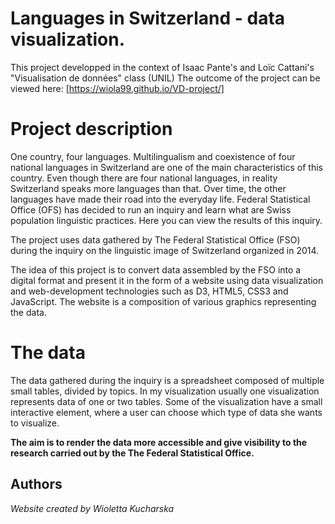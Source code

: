 # Languages in Switzerland - data visualization. 
 

This project developped in the context of Isaac Pante's and Loïc Cattani's "Visualisation de données" class (UNIL)
The outcome of the project can be viewed here: [https://wiola99.github.io/VD-project/]

# Project description

One country, four languages. Multilingualism and coexistence of four national languages in Switzerland are one of the main characteristics of this country. Even though there are four national languages, in reality Switzerland speaks more languages than that. Over time, the other languages have made their road into the everyday life. Federal Statistical Office (OFS) has decided to run an inquiry and learn what are Swiss population linguistic practices. Here you can view the results of this inquiry.

The project uses data gathered by The Federal Statistical Office (FSO) during the inquiry on the linguistic image of Switzerland organized in 2014. 

The idea of this project is to convert data assembled by the FSO into a digital format and present it in the form of a website using data visualization and web-development technologies such as D3, HTML5, CSS3 and JavaScript.
The website is a composition of various graphics representing the data. 


# The data

The data gathered during the inquiry is a spreadsheet composed of multiple small tables, divided by topics. In my visualization usually one visualization represents data of one or two tables. Some of the visualization have a small interactive element, where a user can choose which type of data she wants to visualize. 

__The aim is to render the data more accessible and give visibility to the research carried out by the The Federal Statistical Office.__




## Authors

_Website created by Wioletta Kucharska_

